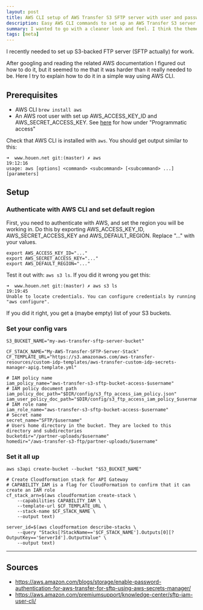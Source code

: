 ```yaml
---
layout: post
title: AWS CLI setup of AWS Transfer S3 SFTP server with user and password authentication
description: Easy AWS CLI commands to set up an AWS Transfer S3 server with user and password authentication
summary: I wanted to go with a cleaner look and feel. I think the theme achieves that very nicely.
tags: [meta]
---
```


I recently needed to set up S3-backed FTP server (SFTP actually) for work.

After googling and reading the related AWS documentation I figured out how to do it, 
but it seemed to me that it was harder than it really needed to be. Here I try to explain how to do it in a simple way using AWS CLI.

## Prerequisites
- AWS CLI `brew install aws`
- An AWS root user with set up AWS_ACCESS_KEY_ID and AWS_SECRET_ACCESS_KEY. 
See [here](https://docs.aws.amazon.com/general/latest/gr/aws-sec-cred-types.html) for how under "Programmatic access"


Check that AWS CLI is installed with `aws`. You should get output similar to this:
```
➜  www.houen.net git:(master) ✗ aws                                            19:12:16
usage: aws [options] <command> <subcommand> [<subcommand> ...] [parameters]
```

## Setup
### Authenticate with AWS CLI and set default region
First, you need to authenticate with AWS, and set the region you will be working in. 
Do this by exporting AWS_ACCESS_KEY_ID, AWS_SECRET_ACCESS_KEY and AWS_DEFAULT_REGION. Replace "..." with your values.
```
export AWS_ACCESS_KEY_ID="..."
export AWS_SECRET_ACCESS_KEY="..."
export AWS_DEFAULT_REGION="..."
```

Test it out with: `aws s3 ls`. If you did it wrong you get this:
```
➜  www.houen.net git:(master) ✗ aws s3 ls                                      19:19:45
Unable to locate credentials. You can configure credentials by running "aws configure".
```

If you did it right, you get a (maybe empty) list of your S3 buckets.

### Set your config vars
```
S3_BUCKET_NAME="my-aws-transfer-sftp-server-bucket"

CF_STACK_NAME="My-AWS-Transfer-SFTP-Server-Stack"
CF_TEMPLATE_URL="https://s3.amazonaws.com/aws-transfer-resources/custom-idp-templates/aws-transfer-custom-idp-secrets-manager-apig.template.yml"

# IAM policy name
iam_policy_name="aws-transfer-s3-sftp-bucket-access-$username"
# IAM policy document path
iam_policy_doc_path="$DIR/config/s3_ftp_access_iam_policy.json"
iam_user_policy_doc_path="$DIR/config/s3_ftp_access_iam_policy_$username.json"
# IAM role name
iam_role_name="aws-transfer-s3-sftp-bucket-access-$username"
# Secret name
secret_name="SFTP/$username"
# Users home directory in the bucket. They are locked to this directory and subdirectories
bucketdir="/partner-uploads/$username"
homedir="/aws-transfer-s3-ftp/partner-uploads/$username"
```

### Set it all up
```
aws s3api create-bucket --bucket "$S3_BUCKET_NAME"

# Create Cloudformation stack for API Gateway
# CAPABILITY_IAM is a flag for CloudFormation to confirm that it can create an IAM role
cf_stack_arn=$(aws cloudformation create-stack \
    --capabilities CAPABILITY_IAM \
    --template-url $CF_TEMPLATE_URL \
    --stack-name $CF_STACK_NAME \
    --output text) 

server_id=$(aws cloudformation describe-stacks \
    --query "Stacks[?StackName=='$CF_STACK_NAME'].Outputs[0][?OutputKey=='ServerId'].OutputValue" \
    --output text)
```


---
## Sources
- https://aws.amazon.com/blogs/storage/enable-password-authentication-for-aws-transfer-for-sftp-using-aws-secrets-manager/
- https://aws.amazon.com/premiumsupport/knowledge-center/sftp-iam-user-cli/
